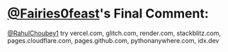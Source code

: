 # [@Fairies0feast](https://replit.com/@Fairies0feast)'s Final Comment:

[@RahulChoubey1](https://replit.com/@RahulChoubey1) try vercel.com, glitch.com, render.com, stackblitz.com, pages.cloudflare.com, pages.github.com, pythonanywhere.com, idx.dev
